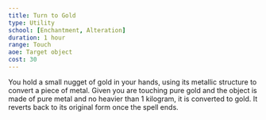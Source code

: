 ```yaml
---
title: Turn to Gold
type: Utility
school: [Enchantment, Alteration]
duration: 1 hour
range: Touch 
aoe: Target object
cost: 30 
---
```

You hold a small nugget of gold in your hands, using its metallic structure to convert a piece of metal. Given you are touching pure gold and the object is made of pure metal and no heavier than 1 kilogram, it is converted to gold. It reverts back to its original form once the spell ends.
